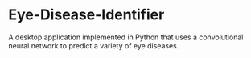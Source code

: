 # Eye-Disease-Identifier

A desktop application implemented in Python that uses a convolutional neural network to predict a variety of eye diseases.
